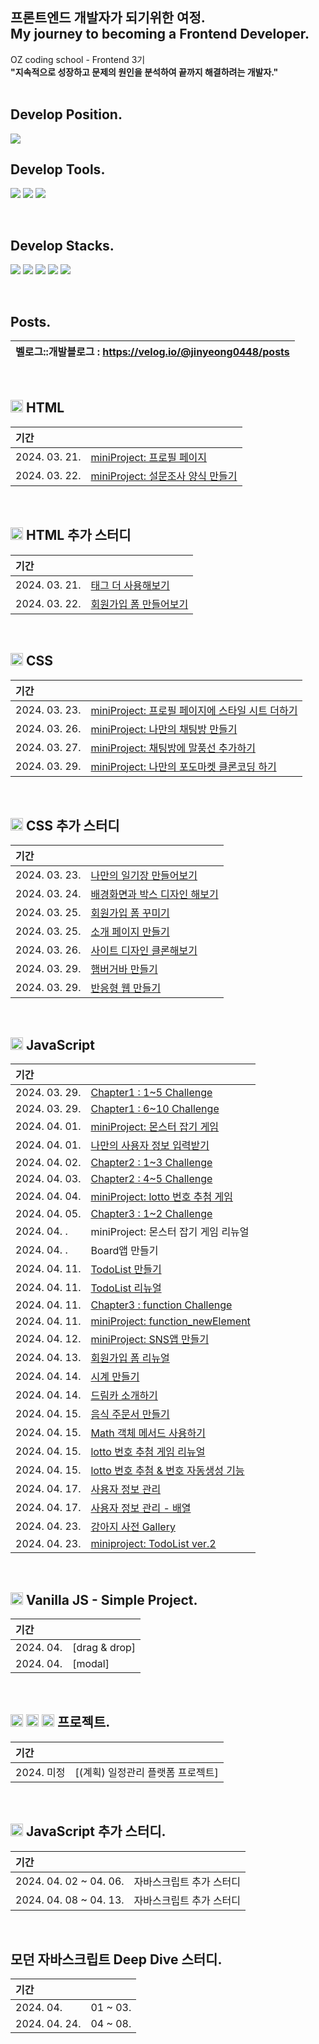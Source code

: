 ## 프론트엔드 개발자가 되기위한 여정. <br> My journey to becoming a Frontend Developer.
OZ coding school - Frontend 3기 <br>
**"지속적으로 성장하고 문제의 원인을 분석하여 끝까지 해결하려는 개발자."**
<br><br>

## Develop Position.
<img src="https://img.shields.io/badge/Frontend-5578da?style=for-the-badge&logo=&logoColor=white">

<br>

## Develop Tools.
<img src="https://img.shields.io/badge/visual studio code-007ACC?style=for-the-badge&logo=visual studio code&logoColor=white"> <img src="https://img.shields.io/badge/git-F05032?style=for-the-badge&logo=git&logoColor=white"> <img src="https://img.shields.io/badge/github-181717?style=for-the-badge&logo=github&logoColor=white">

<br>

## Develop Stacks.
<img src="https://img.shields.io/badge/html5-E34F26?style=for-the-badge&logo=html5&logoColor=white"> <img src="https://img.shields.io/badge/css-1572B6?style=for-the-badge&logo=css3&logoColor=white"> <img src="https://img.shields.io/badge/javascript-F7DF1E?style=for-the-badge&logo=javascript&logoColor=black"> <img src="https://img.shields.io/badge/node.js-339933?style=for-the-badge&logo=Node.js&logoColor=white"> <img src="https://img.shields.io/badge/react-61DAFB?style=for-the-badge&logo=react&logoColor=black"> 



<br>

## Posts.
|벨로그::개발블로그 : https://velog.io/@jinyeong0448/posts|
|:---|

<br>

## <img src="https://velog.velcdn.com/images/jinyeong0448/post/1666b185-e216-439f-91cf-3c9216565eb3/image.svg" width="20" height="20"/> HTML


| 기간 |   |
|:---|:---|
| 2024. 03. 21. | [miniProject: 프로필 페이지](https://github.com/jinyeongjang/FE_study/blob/main/01_HTML/HTML_miniProject/01.%20profile/profile_page.html) |
| 2024. 03. 22.| [miniProject: 설문조사 양식 만들기](https://github.com/jinyeongjang/FE_study/blob/main/01_HTML/HTML_miniProject/02.%20form_servey/form_servey.html) |

<br>

## <img src="https://velog.velcdn.com/images/jinyeong0448/post/1666b185-e216-439f-91cf-3c9216565eb3/image.svg" width="20" height="20"/> HTML 추가 스터디

| 기간 |   |
|:---|:---|
| 2024. 03. 21. | [태그 더 사용해보기](https://github.com/jinyeongjang/FE_study/blob/main/FE_notion_additional_tasks/01.%20HTML-tag/tag.html) |
| 2024. 03. 22. | [회원가입 폼 만들어보기](https://github.com/jinyeongjang/FE_study/blob/main/FE_notion_additional_tasks/02.%20HTML-form_signup/form_signup.html) |

<br>

## <img src="https://velog.velcdn.com/images/jinyeong0448/post/d3b3ac0e-7deb-4bf3-bdda-ea2403a6782d/image.svg" width="20" height="20"/> CSS

| 기간 |   |
|:---|:---|
| 2024. 03. 23. | [miniProject: 프로필 페이지에 스타일 시트 더하기](https://github.com/jinyeongjang/FE_study/blob/main/02_CSS/CSS_miniProject/01.%20profile_css/profile_css.html) |
| 2024. 03. 26. | [miniProject: 나만의 채팅방 만들기](https://github.com/jinyeongjang/FE_study/tree/main/02_CSS/CSS_miniProject/02.%20chat) |
| 2024. 03. 27. | [miniProject: 채팅방에 말풍선 추가하기](https://github.com/jinyeongjang/FE_study/tree/main/02_CSS/CSS_miniProject/03.%20chat_bubble) |
| 2024. 03. 29. | [miniProject: 나만의 포도마켓 클론코딩 하기](https://github.com/jinyeongjang/FE_study/tree/main/02_CSS/CSS_miniProject/04.%20podomarket) |

<br>

## <img src="https://velog.velcdn.com/images/jinyeong0448/post/d3b3ac0e-7deb-4bf3-bdda-ea2403a6782d/image.svg" width="20" height="20"/> CSS 추가 스터디

| 기간 |   |
|:---|:---|
| 2024. 03. 23. | [나만의 일기장 만들어보기](https://github.com/jinyeongjang/FE_study/tree/main/FE_notion_additional_tasks/03.%20CSS-diary) |
| 2024. 03. 24. | [배경화면과 박스 디자인 해보기](https://github.com/jinyeongjang/FE_study/blob/main/FE_notion_additional_tasks/04.%20CSS-background_box/background_box.html) |
| 2024. 03. 25. | [회원가입 폼 꾸미기](https://github.com/jinyeongjang/FE_study/tree/main/FE_notion_additional_tasks/05.%20CSS-form_signup_redesign) |
| 2024. 03. 25. | [소개 페이지 만들기](https://github.com/jinyeongjang/FE_study/tree/main/FE_notion_additional_tasks/06.%20CSS-introduce_page) |
| 2024. 03. 26. | [사이트 디자인 클론해보기](https://github.com/jinyeongjang/FE_study/tree/main/FE_notion_additional_tasks/07.%20CSS-site_clone_design) |
| 2024. 03. 29. | [햄버거바 만들기](https://github.com/jinyeongjang/FE_study/tree/main/FE_notion_additional_tasks/08.%20CSS-hamburgerbar) |
| 2024. 03. 29. | [반응형 웹 만들기](https://github.com/jinyeongjang/FE_study/tree/main/FE_notion_additional_tasks/09.%20CSS-simple_react_web) |

<br>

## <img src="https://velog.velcdn.com/images/jinyeong0448/post/d02d4e3f-73ee-42ce-90ff-d0c787a3e452/image.svg" width="20" height="20"/> JavaScript 

| 기간 |   |
|:---|:---|
| 2024. 03. 29. | [Chapter1 : 1~5 Challenge](https://github.com/jinyeongjang/FE_study/tree/main/03_JavaScript/Challenge/Chapter1.%2001~05) |
| 2024. 03. 29. | [Chapter1 : 6~10 Challenge](https://github.com/jinyeongjang/FE_study/blob/main/03_JavaScript/Challenge/Chapter1.%2006~10/user_form.html) |
| 2024. 04. 01. | [miniProject: 몬스터 잡기 게임](https://github.com/jinyeongjang/FE_study/blob/main/03_JavaScript/JavaScript_miniProject/01.%20monster/monster.html) |
| 2024. 04. 01. | [나만의 사용자 정보 입력받기](https://github.com/jinyeongjang/FE_study/blob/main/03_JavaScript/JavaScript_miniProject/02.%20join_form/join.html) |
| 2024. 04. 02. | [Chapter2 : 1~3 Challenge](https://github.com/jinyeongjang/FE_study/tree/main/03_JavaScript/Challenge/Chapter2.%2001~03) |
| 2024. 04. 03. | [Chapter2 : 4~5 Challenge](https://github.com/jinyeongjang/FE_study/tree/main/03_JavaScript/Challenge/Chapter2.%2004~05) |
| 2024. 04. 04. | [miniProject: lotto 번호 추첨 게임](https://github.com/jinyeongjang/FE_study/tree/main/03_JavaScript/JavaScript_miniProject/03.%20lotto) |
| 2024. 04. 05. | [Chapter3 : 1~2 Challenge](https://github.com/jinyeongjang/FE_study/tree/main/03_JavaScript/Challenge/Chapter3.%2001~02) |
| 2024. 04. . | miniProject: 몬스터 잡기 게임 리뉴얼 |
| 2024. 04. . | Board앱 만들기 |
| 2024. 04. 11.  | [TodoList 만들기](https://github.com/jinyeongjang/FE_study/tree/main/03_JavaScript/JavaScript_miniProject/05.%20todolist) |
| 2024. 04. 11.  | [TodoList 리뉴얼](https://github.com/jinyeongjang/FE_study/tree/main/03_JavaScript/JavaScript_miniProject/06.%20todolist_renewal) |
| 2024. 04. 11.  | [Chapter3 : function Challenge](https://github.com/jinyeongjang/FE_study/tree/main/03_JavaScript/Challenge/Chapter3.%2001~02)  |
| 2024. 04. 11.  | [miniProject: function_newElement](https://github.com/jinyeongjang/FE_study/tree/main/03_JavaScript/JavaScript_miniProject/07.%20function_newElement) |
| 2024. 04. 12.  | [miniProject: SNS앱 만들기](https://github.com/jinyeongjang/FE_study/tree/main/03_JavaScript/JavaScript_miniProject/08.%20SNS) |
| 2024. 04. 13.  | [회원가입 폼 리뉴얼](https://github.com/jinyeongjang/FE_study/tree/main/03_JavaScript/JavaScript_miniProject/09.%20join_form_renewal) |
| 2024. 04. 14.  | [시계 만들기](https://github.com/jinyeongjang/FE_study/tree/main/03_JavaScript/JavaScript_miniProject/10.%20Clock) |
| 2024. 04. 14.  | [드림카 소개하기](https://github.com/jinyeongjang/FE_study/tree/main/03_JavaScript/JavaScript_miniProject/11.%20Dreamcar) |
| 2024. 04. 15.  | [음식 주문서 만들기](https://github.com/jinyeongjang/FE_study/tree/main/03_JavaScript/JavaScript_miniProject/12.%20Food_order) |
| 2024. 04. 15.  | [Math 객체 메서드 사용하기](https://github.com/jinyeongjang/FE_study/blob/main/03_JavaScript/Challenge/Chapter4.%2004~06/index.js) |
| 2024. 04. 15.  | [lotto 번호 추첨 게임 리뉴얼](https://github.com/jinyeongjang/FE_study/tree/main/03_JavaScript/JavaScript_miniProject/13.%20lotto2) |
| 2024. 04. 15.  | [lotto 번호 추첨 & 번호 자동생성 기능](https://github.com/jinyeongjang/FE_study/tree/main/03_JavaScript/JavaScript_miniProject/14.%20lotto3) |
| 2024. 04. 17.  | [사용자 정보 관리](https://github.com/jinyeongjang/FE_study/tree/main/03_JavaScript/JavaScript_miniProject/15.%20user_management) |
| 2024. 04. 17.  | [사용자 정보 관리 - 배열](https://github.com/jinyeongjang/FE_study/tree/main/03_JavaScript/JavaScript_miniProject/16.%20user_management2) |
| 2024. 04. 23.  | [강아지 사전 Gallery](https://github.com/jinyeongjang/FE_study/tree/main/03_JavaScript/JavaScript_miniProject/17.%20pet) |
| 2024. 04. 23.  | [miniproject: TodoList ver.2](https://github.com/jinyeongjang/FE_study/tree/main/03_JavaScript/JavaScript_miniProject/18.%20todolist_renewal2) |


<br>

## <img src="https://velog.velcdn.com/images/jinyeong0448/post/d02d4e3f-73ee-42ce-90ff-d0c787a3e452/image.svg" width="20" height="20"/> Vanilla JS - Simple Project.
| 기간 |   |
|:---|:---|
| 2024. 04.  | [drag & drop] |
| 2024. 04.  | [modal] |

<br>

## <img src="https://velog.velcdn.com/images/jinyeong0448/post/1666b185-e216-439f-91cf-3c9216565eb3/image.svg" width="20" height="20"/> <img src="https://velog.velcdn.com/images/jinyeong0448/post/d3b3ac0e-7deb-4bf3-bdda-ea2403a6782d/image.svg" width="20" height="20"/> <img src="https://velog.velcdn.com/images/jinyeong0448/post/d02d4e3f-73ee-42ce-90ff-d0c787a3e452/image.svg" width="20" height="20"/> 프로젝트.
| 기간 |   |
|:---|:---|
| 2024. 미정  | [(계획) 일정관리 플랫폼 프로젝트] |

<br>

## <img src="https://velog.velcdn.com/images/jinyeong0448/post/d02d4e3f-73ee-42ce-90ff-d0c787a3e452/image.svg" width="20" height="20"/> JavaScript 추가 스터디.

| 기간 |  |
|:---|:---|
| 2024. 04. 02 ~ 04. 06. | 자바스크립트 추가 스터디
| 2024. 04. 08 ~ 04. 13. | 자바스크립트 추가 스터디

<br>

## 모던 자바스크립트 Deep Dive 스터디.

| 기간 |  |
|:---|:---|
| 2024. 04. | 01 ~ 03.
| 2024. 04. 24. | 04 ~ 08.
